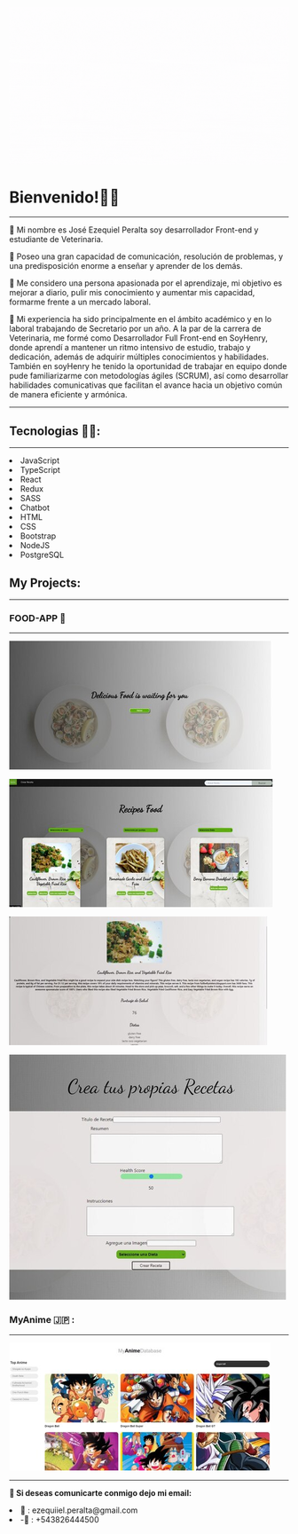 ![ScreenShot](/Assets/Ezequiel%20Peralta.gif)


# Bienvenido!👋🧑
____________________________
🔸 Mi nombre es José Ezequiel Peralta soy desarrollador Front-end y estudiante de Veterinaria. 

🔸 Poseo una gran capacidad de comunicación, resolución de problemas, y una predisposición enorme a enseñar y aprender de los demás. 

🔸 Me considero una persona apasionada por el aprendizaje, mi objetivo es mejorar a diario, pulir mis conocimiento y aumentar mis capacidad, formarme frente a un mercado laboral.

🔸 Mi experiencia ha sido principalmente en el ámbito académico y en lo laboral trabajando de Secretario por un año. A la par de la carrera de Veterinaria, me formé como Desarrollador Full Front-end en SoyHenry, donde aprendí a mantener un ritmo intensivo de estudio, trabajo y dedicación, además de adquirir múltiples conocimientos y habilidades. También en soyHenry he tenido la oportunidad de trabajar en equipo donde pude familiarizarme con metodologías ágiles (SCRUM), así como desarrollar habilidades comunicativas que facilitan el avance hacia un objetivo común de manera eficiente y armónica.
*****


## Tecnologias 🧑‍💻:
****
<div>
  <li>JavaScript</li>
  <li>TypeScript</li>
  <li>React</li>
  <li>Redux</li>
  <li>SASS</li>
  <li>Chatbot</li>
  <li>HTML</li>
  <li>CSS</li>
  <li>Bootstrap</li>
  <li>NodeJS</li>
  <li>PostgreSQL</li>
  
  
 </div>
<div>



## My Projects:
  ***
### FOOD-APP 🍝
****
![ScreenShot](/Assets/landing%20(1).jpg)

![ScreenShot](/Assets/foodRecipe%20(1).jpg)

![ScreenShot](/Assets/detai%20(1).jpg)

![ScreenShot](/Assets/Food%20(2).jpg)



### MyAnime 🇯🇵 :
***


 ![ScreenShot](/Assets/photo_5139057249203890914_w%20(3).jpg)

****
🔸<b> Si deseas comunicarte conmigo dejo mi email:</b>
<li>📩 : ezequiiel.peralta@gmail.com</li>
<li>-📱 : +543826444500</li>


